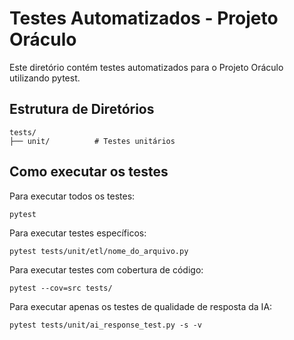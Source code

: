 # Testes Automatizados - Projeto Oráculo

Este diretório contém testes automatizados para o Projeto Oráculo utilizando pytest.

## Estrutura de Diretórios

```
tests/
├── unit/          # Testes unitários
```

## Como executar os testes

Para executar todos os testes:
```
pytest
```

Para executar testes específicos:
```
pytest tests/unit/etl/nome_do_arquivo.py
```

Para executar testes com cobertura de código:
```
pytest --cov=src tests/
```

Para executar apenas os testes de qualidade de resposta da IA:
```
pytest tests/unit/ai_response_test.py -s -v
```
